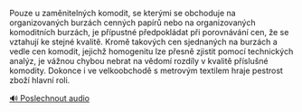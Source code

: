 
Pouze u zaměnitelných komodit, se kterými se obchoduje na organizovaných burzách cenných papírů nebo na organizovaných komoditních burzách, je přípustné předpokládat při porovnávání cen, že se vztahují ke stejné kvalitě. Kromě takových cen sjednaných na burzách a vedle cen komodit, jejichž homogenitu lze přesně zjistit pomocí technických analýz, je vážnou chybou nebrat na vědomí rozdíly v kvalitě příslušné komodity. Dokonce i ve velkoobchodě s metrovým textilem hraje pestrost zboží hlavní roli.

[🔊 Poslechnout audio](/data/7-paragraphs/audio/chapter_62/para_002-Pouze-u-zamnitelnch-komodit-se-ktermi-se-obcho.mp3)
